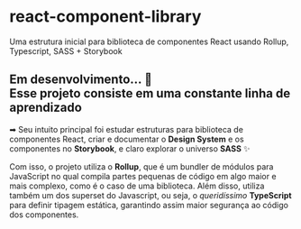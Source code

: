 # react-component-library
Uma estrutura inicial para biblioteca de componentes React usando Rollup, Typescript, SASS + Storybook

<h2>Em desenvolvimento... 🚧 
<br />
Esse projeto consiste em uma constante linha de aprendizado
</h2>

➡ Seu intuito principal foi estudar estruturas para biblioteca de componentes React, criar e documentar o 
<b>Design System</b> e os componentes no <b>Storybook</b>, e claro explorar o universo <b>SASS</b> ✨



Com isso, o projeto utiliza o <b>Rollup</b>, que é um bundler de módulos para JavaScript no qual compila partes pequenas de código 
em algo maior e mais complexo, como é o caso de uma biblioteca. Além disso, utiliza também um dos superset do Javascript, 
ou seja, o <i>queridíssimo</i> <b>TypeScript</b> para definir tipagem estática, garantindo assim maior segurança ao código dos componentes.

